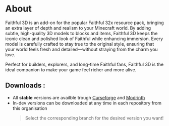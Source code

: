# About
Faithful 3D is an add-on for the popular Faithful 32x resource pack, bringing an extra layer of depth and realism to your Minecraft world. By adding subtle, high-quality 3D models to blocks and items, Faithful 3D keeps the iconic clean and polished look of Faithful while enhancing immersion. Every model is carefully crafted to stay true to the original style, ensuring that your world feels fresh and detailed—without straying from the charm you love.

Perfect for builders, explorers, and long-time Faithful fans, Faithful 3D is the ideal companion to make your game feel richer and more alive.

## Downloads :

- All **stable** versions are availble trough [Curseforge](https://www.curseforge.com/minecraft/texture-packs/faithful-3d) and [Modrinth](https://modrinth.com/resourcepack/faithful-3d)
- In-dev versions can be downloaded at any time in each repository from this organisation
  > Select the corresponding branch for the desired version you want!
